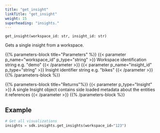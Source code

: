 ```yaml
---
title: "get_insight"
linkTitle: "get_insight"
weight: 15
superheading: "insights."
---
```


<!-- TODO -->

``get_insight(workspace_id: str, insight_id: str)``

Gets a single insight from a workspace.


{{% parameters-block  title="Parameters" %}}
{{< parameter p_name="workspace_id" p_type="string" >}}
Workspace identification string e.g. "demo"
{{< /parameter >}}
{{< parameter p_name="insight_id" p_type="string" >}}
Insight identifier string e.g. "bikes"
{{< /parameter >}}
{{% /parameters-block %}}

{{% parameters-block title="Returns"%}}
{{< parameter p_type="Insight" >}}
A single Insight object contains side loaded metadata about the entities it references
{{< /parameter >}}
{{% /parameters-block %}}

## Example

```Python
# Get all visualizations
insights = sdk.insights.get_insights(workspace_id="123")
```
